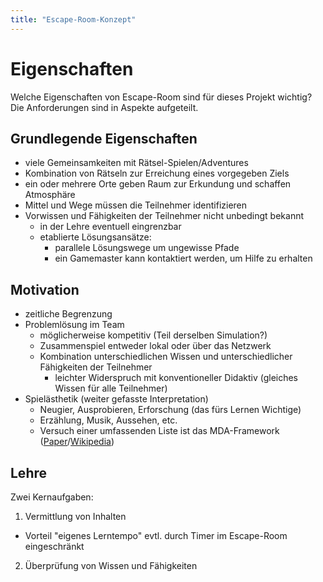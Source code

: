 ```yaml
---
title: "Escape-Room-Konzept"
---
```


# Eigenschaften

Welche Eigenschaften von Escape-Room sind für dieses Projekt wichtig?
Die Anforderungen sind in Aspekte aufgeteilt.

## Grundlegende Eigenschaften

- viele Gemeinsamkeiten mit Rätsel-Spielen/Adventures
- Kombination von Rätseln zur Erreichung eines vorgegeben Ziels
- ein oder mehrere Orte geben Raum zur Erkundung und schaffen Atmosphäre
- Mittel und Wege müssen die Teilnehmer identifizieren
- Vorwissen und Fähigkeiten der Teilnehmer nicht unbedingt bekannt
  - in der Lehre eventuell eingrenzbar
  - etablierte Lösungsansätze:
    - parallele Lösungswege um ungewisse Pfade
    - ein Gamemaster kann kontaktiert werden, um Hilfe zu erhalten

## Motivation

- zeitliche Begrenzung
- Problemlösung im Team
  - möglicherweise kompetitiv (Teil derselben Simulation?)
  - Zusammenspiel entweder lokal oder über das Netzwerk
  - Kombination unterschiedlichen Wissen und unterschiedlicher Fähigkeiten der Teilnehmer
    - leichter Widerspruch mit konventioneller Didaktiv (gleiches Wissen für alle Teilnehmer)
- Spielästhetik (weiter gefasste Interpretation)
  - Neugier, Ausprobieren, Erforschung (das fürs Lernen Wichtige)
  - Erzählung, Musik, Aussehen, etc.
  - Versuch einer umfassenden Liste ist das MDA-Framework ([Paper](https://users.cs.northwestern.edu/~hunicke/pubs/MDA.pdf)/[Wikipedia](https://en.wikipedia.org/wiki/MDA_framework))



## Lehre

Zwei Kernaufgaben:

1. Vermittlung von Inhalten
  - Vorteil "eigenes Lerntempo" evtl. durch Timer im Escape-Room eingeschränkt
2. Überprüfung von Wissen und Fähigkeiten
